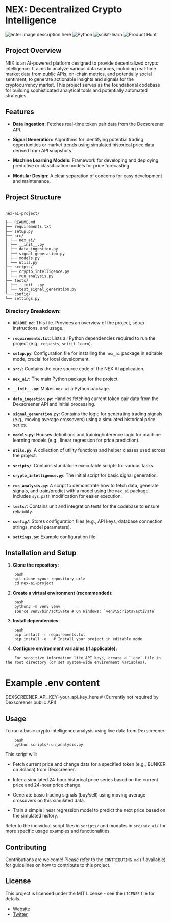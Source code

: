 
# NEX: Decentralized Crypto Intelligence

![enter image description here](https://olive-chemical-haddock-701.mypinata.cloud/ipfs/bafybeihxaspzbcbsnxspn53ar3ucc2l4keevq2hdli53djvuhikwpsgaf4)
![Python](https://img.shields.io/badge/Python-3.8%2B-blue?logo=python&logoColor=white)
![scikit-learn](https://img.shields.io/badge/scikit--learn-%200.24%2B-orange?logo=scikit-learn&logoColor=white)
![Product Hunt](https://img.shields.io/badge/Product%20Hunt-%23DA552F?logo=producthunt&logoColor=white)

## Project Overview

  

NEX is an AI-powered platform designed to provide decentralized crypto intelligence. It aims to analyze various data sources, including real-time market data from public APIs, on-chain metrics, and potentially social sentiment, to generate actionable insights and signals for the cryptocurrency market. This project serves as the foundational codebase for building sophisticated analytical tools and potentially automated strategies.

  

## Features

  

*  **Data Ingestion:** Fetches real-time token pair data from the Dexscreener API.

*  **Signal Generation:** Algorithms for identifying potential trading opportunities or market trends using simulated historical price data derived from API snapshots.

*  **Machine Learning Models:** Framework for developing and deploying predictive or classification models for price forecasting.

*  **Modular Design:** A clear separation of concerns for easy development and maintenance.

  

## Project Structure

  

```

nex-ai-project/

├── README.md
├── requirements.txt
├── setup.py
├── src/
│ └── nex_ai/
│ ├── __init__.py
│ ├── data_ingestion.py
│ ├── signal_generation.py
│ ├── models.py
│ └── utils.py
├── scripts/
│ ├── crypto_intelligence.py
│ └── run_analysis.py
├── tests/
│ ├── __init__.py
│ └── test_signal_generation.py
└── config/
└── settings.py

```

  

### Directory Breakdown:

  

*  **`README.md`**: This file. Provides an overview of the project, setup instructions, and usage.

*  **`requirements.txt`**: Lists all Python dependencies required to run the project (e.g., `requests`, `scikit-learn`).

*  **`setup.py`**: Configuration file for installing the `nex_ai` package in editable mode, crucial for local development.

*  **`src/`**: Contains the core source code of the NEX AI application.

*  **`nex_ai/`**: The main Python package for the project.

*  **`__init__.py`**: Makes `nex_ai` a Python package.

*  **`data_ingestion.py`**: Handles fetching current token pair data from the Dexscreener API and initial processing.

*  **`signal_generation.py`**: Contains the logic for generating trading signals (e.g., moving average crossovers) using a simulated historical price series.

*  **`models.py`**: Houses definitions and training/inference logic for machine learning models (e.g., linear regression for price prediction).

*  **`utils.py`**: A collection of utility functions and helper classes used across the project.

*  **`scripts/`**: Contains standalone executable scripts for various tasks.

*  **`crypto_intelligence.py`**: The initial script for basic signal generation.

*  **`run_analysis.py`**: A script to demonstrate how to fetch data, generate signals, and train/predict with a model using the `nex_ai` package. Includes `sys.path` modification for easier execution.

*  **`tests/`**: Contains unit and integration tests for the codebase to ensure reliability.

*  **`config/`**: Stores configuration files (e.g., API keys, database connection strings, model parameters).

*  **`settings.py`**: Example configuration file.

  

## Installation and Setup

  

1.  **Clone the repository:**
```
    bash
    git clone <your-repository-url>
    cd nex-ai-project
```



  

2.  **Create a virtual environment (recommended):**
```
    bash
    python3 -m venv venv
    source venv/bin/activate # On Windows: `venv\Scripts\activate`
```

3.  **Install dependencies:**
```
    bash
    pip install -r requirements.txt
    pip install -e . # Install your project in editable mode
```
  

4.  **Configure environment variables (if applicable):**
```
    For sensitive information like API keys, create a `.env` file in the root directory (or set system-wide environment variables).
```

# Example .env content

DEXSCREENER_API_KEY=your_api_key_here # (Currently not required by Dexscreener public API)

## Usage

  

To run a basic crypto intelligence analysis using live data from Dexscreener:
```
    bash
    python scripts/run_analysis.py
```
  

This script will:

* Fetch current price and change data for a specified token (e.g., BUNKER on Solana) from Dexscreener.

* Infer a simulated 24-hour historical price series based on the current price and 24-hour price change.

* Generate basic trading signals (buy/sell) using moving average crossovers on this simulated data.

* Train a simple linear regression model to predict the next price based on the simulated history.

  

Refer to the individual script files in `scripts/` and modules in `src/nex_ai/` for more specific usage examples and functionalities.

  

## Contributing

  

Contributions are welcome! Please refer to the `CONTRIBUTING.md` (if available) for guidelines on how to contribute to this project.

  

## License

This project is licensed under the MIT License - see the `LICENSE` file for details.
- [Website](https://nex-chain.tech)
- [Twitter](https://x.com/use_nex)